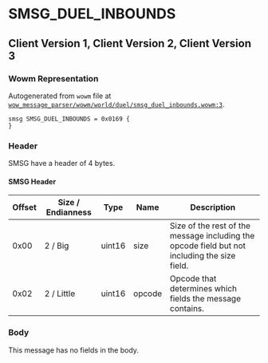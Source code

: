 # SMSG_DUEL_INBOUNDS

## Client Version 1, Client Version 2, Client Version 3

### Wowm Representation

Autogenerated from `wowm` file at [`wow_message_parser/wowm/world/duel/smsg_duel_inbounds.wowm:3`](https://github.com/gtker/wow_messages/tree/main/wow_message_parser/wowm/world/duel/smsg_duel_inbounds.wowm#L3).
```rust,ignore
smsg SMSG_DUEL_INBOUNDS = 0x0169 {
}
```
### Header

SMSG have a header of 4 bytes.

#### SMSG Header

| Offset | Size / Endianness | Type   | Name   | Description |
| ------ | ----------------- | ------ | ------ | ----------- |
| 0x00   | 2 / Big           | uint16 | size   | Size of the rest of the message including the opcode field but not including the size field.|
| 0x02   | 2 / Little        | uint16 | opcode | Opcode that determines which fields the message contains.|

### Body

This message has no fields in the body.

